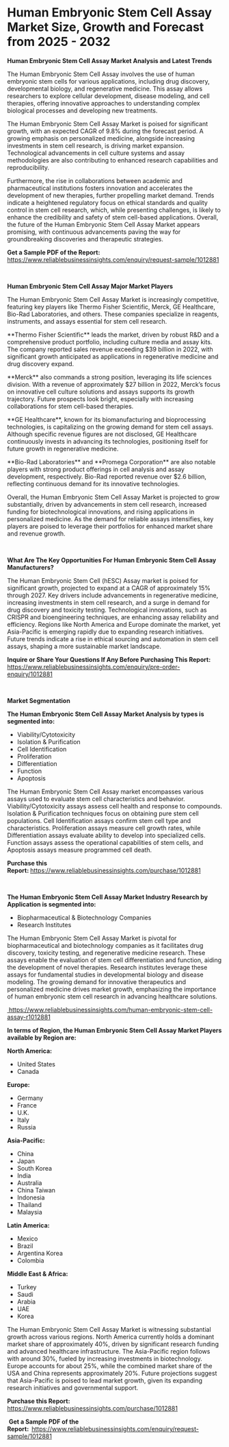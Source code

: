 <p><h1>Human Embryonic Stem Cell Assay Market Size, Growth and Forecast from 2025 - 2032</h1></p><p><strong>Human Embryonic Stem Cell Assay Market Analysis and Latest Trends</strong></p>
<p><p>The Human Embryonic Stem Cell Assay involves the use of human embryonic stem cells for various applications, including drug discovery, developmental biology, and regenerative medicine. This assay allows researchers to explore cellular development, disease modeling, and cell therapies, offering innovative approaches to understanding complex biological processes and developing new treatments.</p><p>The Human Embryonic Stem Cell Assay Market is poised for significant growth, with an expected CAGR of 9.8% during the forecast period. A growing emphasis on personalized medicine, alongside increasing investments in stem cell research, is driving market expansion. Technological advancements in cell culture systems and assay methodologies are also contributing to enhanced research capabilities and reproducibility. </p><p>Furthermore, the rise in collaborations between academic and pharmaceutical institutions fosters innovation and accelerates the development of new therapies, further propelling market demand. Trends indicate a heightened regulatory focus on ethical standards and quality control in stem cell research, which, while presenting challenges, is likely to enhance the credibility and safety of stem cell-based applications. Overall, the future of the Human Embryonic Stem Cell Assay Market appears promising, with continuous advancements paving the way for groundbreaking discoveries and therapeutic strategies.</p></p>
<p><strong>Get a Sample PDF of the Report:&nbsp;</strong> <a href="https://www.reliablebusinessinsights.com/enquiry/request-sample/1012881?utm_campaign=97&utm_medium=2&utm_source=Github&utm_content=ia&utm_term=19042025&utm_id=human-embryonic-stem-cell-assay">https://www.reliablebusinessinsights.com/enquiry/request-sample/1012881</a></p>
<p>&nbsp;</p>
<p><strong>Human Embryonic Stem Cell Assay Major Market Players</strong></p>
<p><p>The Human Embryonic Stem Cell Assay Market is increasingly competitive, featuring key players like Thermo Fisher Scientific, Merck, GE Healthcare, Bio-Rad Laboratories, and others. These companies specialize in reagents, instruments, and assays essential for stem cell research.</p><p>**Thermo Fisher Scientific** leads the market, driven by robust R&D and a comprehensive product portfolio, including culture media and assay kits. The company reported sales revenue exceeding $39 billion in 2022, with significant growth anticipated as applications in regenerative medicine and drug discovery expand.</p><p>**Merck** also commands a strong position, leveraging its life sciences division. With a revenue of approximately $27 billion in 2022, Merck’s focus on innovative cell culture solutions and assays supports its growth trajectory. Future prospects look bright, especially with increasing collaborations for stem cell-based therapies.</p><p>**GE Healthcare**, known for its biomanufacturing and bioprocessing technologies, is capitalizing on the growing demand for stem cell assays. Although specific revenue figures are not disclosed, GE Healthcare continuously invests in advancing its technologies, positioning itself for future growth in regenerative medicine. </p><p>**Bio-Rad Laboratories** and **Promega Corporation** are also notable players with strong product offerings in cell analysis and assay development, respectively. Bio-Rad reported revenue over $2.6 billion, reflecting continuous demand for its innovative technologies.</p><p>Overall, the Human Embryonic Stem Cell Assay Market is projected to grow substantially, driven by advancements in stem cell research, increased funding for biotechnological innovations, and rising applications in personalized medicine. As the demand for reliable assays intensifies, key players are poised to leverage their portfolios for enhanced market share and revenue growth.</p></p>
<p>&nbsp;</p>
<p><strong>What Are The Key Opportunities For Human Embryonic Stem Cell Assay Manufacturers?</strong></p>
<p><p>The Human Embryonic Stem Cell (hESC) Assay market is poised for significant growth, projected to expand at a CAGR of approximately 15% through 2027. Key drivers include advancements in regenerative medicine, increasing investments in stem cell research, and a surge in demand for drug discovery and toxicity testing. Technological innovations, such as CRISPR and bioengineering techniques, are enhancing assay reliability and efficiency. Regions like North America and Europe dominate the market, yet Asia-Pacific is emerging rapidly due to expanding research initiatives. Future trends indicate a rise in ethical sourcing and automation in stem cell assays, shaping a more sustainable market landscape.</p></p>
<p><strong>Inquire or Share Your Questions If Any Before Purchasing This Report:</strong> <a href="https://www.reliablebusinessinsights.com/enquiry/pre-order-enquiry/1012881?utm_campaign=97&utm_medium=2&utm_source=Github&utm_content=ia&utm_term=19042025&utm_id=human-embryonic-stem-cell-assay">https://www.reliablebusinessinsights.com/enquiry/pre-order-enquiry/1012881</a></p>
<p>&nbsp;</p>
<p><strong>Market Segmentation</strong></p>
<p><strong>The Human Embryonic Stem Cell Assay Market Analysis by types is segmented into:</strong></p>
<p><ul><li>Viability/Cytotoxicity</li><li>Isolation & Purification</li><li>Cell Identification</li><li>Proliferation</li><li>Differentiation</li><li>Function</li><li>Apoptosis</li></ul></p>
<p><p>The Human Embryonic Stem Cell Assay market encompasses various assays used to evaluate stem cell characteristics and behavior. Viability/Cytotoxicity assays assess cell health and response to compounds. Isolation & Purification techniques focus on obtaining pure stem cell populations. Cell Identification assays confirm stem cell type and characteristics. Proliferation assays measure cell growth rates, while Differentiation assays evaluate ability to develop into specialized cells. Function assays assess the operational capabilities of stem cells, and Apoptosis assays measure programmed cell death.</p></p>
<p><strong>Purchase this Report:&nbsp;</strong><a href="https://www.reliablebusinessinsights.com/purchase/1012881?utm_campaign=97&utm_medium=2&utm_source=Github&utm_content=ia&utm_term=19042025&utm_id=human-embryonic-stem-cell-assay">https://www.reliablebusinessinsights.com/purchase/1012881</a></p>
<p>&nbsp;</p>
<p><strong>The Human Embryonic Stem Cell Assay Market Industry Research by Application is segmented into:</strong></p>
<p><ul><li>Biopharmaceutical & Biotechnology Companies</li><li>Research Institutes</li></ul></p>
<p><p>The Human Embryonic Stem Cell Assay Market is pivotal for biopharmaceutical and biotechnology companies as it facilitates drug discovery, toxicity testing, and regenerative medicine research. These assays enable the evaluation of stem cell differentiation and function, aiding the development of novel therapies. Research institutes leverage these assays for fundamental studies in developmental biology and disease modeling. The growing demand for innovative therapeutics and personalized medicine drives market growth, emphasizing the importance of human embryonic stem cell research in advancing healthcare solutions.</p></p>
<p><a href="https://www.reliablebusinessinsights.com/human-embryonic-stem-cell-assay-r1012881?utm_campaign=97&utm_medium=2&utm_source=Github&utm_content=ia&utm_term=19042025&utm_id=human-embryonic-stem-cell-assay">&nbsp;https://www.reliablebusinessinsights.com/human-embryonic-stem-cell-assay-r1012881</a></p>
<p><strong>In terms of Region, the Human Embryonic Stem Cell Assay Market Players available by Region are:</strong></p>
<p>
    <p> <strong> North America: </strong>
        <ul>
            <li>United States</li>
            <li>Canada</li>
        </ul>
        </p> 
    <p> <strong> Europe: </strong>
        <ul>
            <li>Germany</li>
            <li>France</li>
            <li>U.K.</li>
            <li>Italy</li>
            <li>Russia</li>
        </ul>
        </p> 
    <p> <strong> Asia-Pacific: </strong>
        <ul>
            <li>China</li>
            <li>Japan</li>
            <li>South Korea</li>
            <li>India</li>
            <li>Australia</li>
            <li>China Taiwan</li>
            <li>Indonesia</li>
            <li>Thailand</li>
            <li>Malaysia</li>
        </ul>
        </p> 
    <p> <strong> Latin America: </strong>
        <ul>
            <li>Mexico</li>
            <li>Brazil</li>
            <li>Argentina Korea</li>
            <li>Colombia</li>
        </ul>
        </p> 
    <p> <strong> Middle East & Africa: </strong>
        <ul>
            <li>Turkey</li>
            <li>Saudi</li>
            <li>Arabia</li>
            <li>UAE</li>
            <li>Korea</li>
        </ul>
    </p>
    </p>
<p><p>The Human Embryonic Stem Cell Assay Market is witnessing substantial growth across various regions. North America currently holds a dominant market share of approximately 40%, driven by significant research funding and advanced healthcare infrastructure. The Asia-Pacific region follows with around 30%, fueled by increasing investments in biotechnology. Europe accounts for about 25%, while the combined market share of the USA and China represents approximately 20%. Future projections suggest that Asia-Pacific is poised to lead market growth, given its expanding research initiatives and governmental support.</p></p>
<p><strong>Purchase this Report: </strong><a href="https://www.reliablebusinessinsights.com/purchase/1012881?utm_campaign=97&utm_medium=2&utm_source=Github&utm_content=ia&utm_term=19042025&utm_id=human-embryonic-stem-cell-assay">https://www.reliablebusinessinsights.com/purchase/1012881</a></p>
<p>&nbsp;<strong>Get a Sample PDF of the Report:&nbsp;&nbsp;</strong><a href="https://www.reliablebusinessinsights.com/enquiry/request-sample/1012881?utm_campaign=97&utm_medium=2&utm_source=Github&utm_content=ia&utm_term=19042025&utm_id=human-embryonic-stem-cell-assay">https://www.reliablebusinessinsights.com/enquiry/request-sample/1012881</a></p>
<p><strong></strong></p>
<p><p></p><p></p><p></p></p>